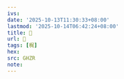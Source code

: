 ```yaml
---
ivs:
date: '2025-10-13T11:30:33+08:00'
lastmod: '2025-10-14T06:42:24+08:00'
title: 󰦐
url: 󰦐
tags: [䅏]
hex: 
src: GHZR
note:
---
```

